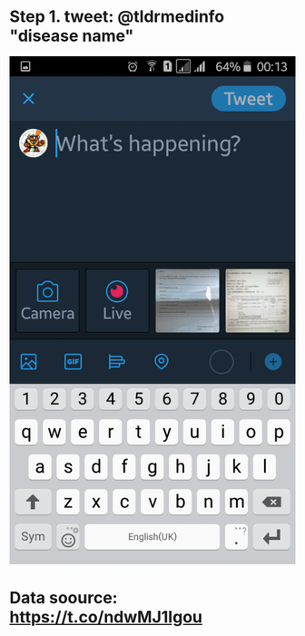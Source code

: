 # Step 1. tweet: @tldrmedinfo "disease name"

![](README.gif)

# Data soource: https://t.co/ndwMJ1Igou